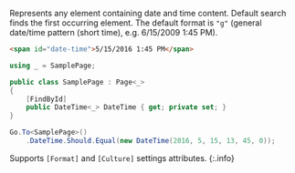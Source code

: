 Represents any element containing date and time content. Default search finds the first occurring element. The default format is `"g"` (general date/time pattern (short time), e.g. 6/15/2009 1:45 PM).

```html
<span id="date-time">5/15/2016 1:45 PM</span>
```
```cs
using _ = SamplePage;

public class SamplePage : Page<_>
{
    [FindById]
    public DateTime<_> DateTime { get; private set; }
}
```
```cs
Go.To<SamplePage>()
    .DateTime.Should.Equal(new DateTime(2016, 5, 15, 13, 45, 0));
```

Supports `[Format]` and `[Culture]` settings attributes.
{:.info}